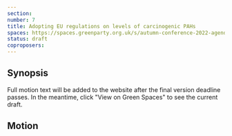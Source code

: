 ```yaml
---
section:
number: 7
title: Adopting EU regulations on levels of carcinogenic PAHs
spaces: https://spaces.greenparty.org.uk/s/autumn-conference-2022-agenda-forum/?contentId=98733
status: draft
coproposers:
---
```

## Synopsis
Full motion text will be added to the website after the final version deadline passes. In the meantime, click "View on Green Spaces" to see the current draft.

## Motion
